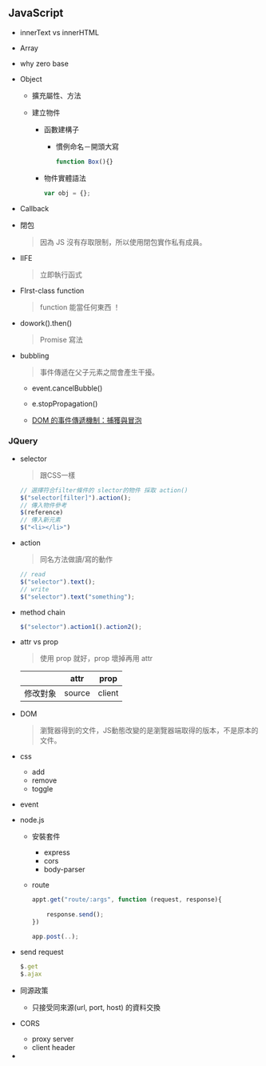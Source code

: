 ## JavaScript

- innerText vs innerHTML

- Array

- why zero base

- Object

  - 擴充屬性、方法

  - 建立物件

    - 函數建構子

      - 慣例命名－開頭大寫

          ```js
          function Box(){}
          ```
      
    - 物件實體語法

      ```js
      var obj = {};
      ```

- Callback

- 閉包

  > 因為 JS 沒有存取限制，所以使用閉包實作私有成員。

- IIFE

  > 立即執行函式

- FIrst-class function

  > function 能當任何東西 ！

- dowork().then()

  > Promise 寫法

- bubbling

  > 事件傳遞在父子元素之間會產生干擾。

  - event.cancelBubble()
  - e.stopPropagation()

  - [DOM 的事件傳遞機制：捕獲與冒泡](https://blog.techbridge.cc/2017/07/15/javascript-event-propagation/)

### JQuery

- selector

  > 跟CSS一樣

  ```js
  // 選擇符合filter條件的 slector的物件 採取 action()
  $("selector[filter]").action();
  // 傳入物件參考
  $(reference)
  // 傳入新元素
  $("<li></li>")
  ```

- action

  > 同名方法做讀/寫的動作

  ```js
  // read
  $("selector").text();
  // write
  $("selector").text("something");
  ```

- method chain

  ```js
  $("selector").action1().action2();
  ```

- attr vs prop

  > 使用 prop 就好，prop 壞掉再用 attr

  |          | attr   | prop   |
  | -------- | ------ | ------ |
  | 修改對象 | source | client |

- DOM

  > 瀏覽器得到的文件，JS動態改變的是瀏覽器端取得的版本，不是原本的文件。

- css

  - add
  - remove
  - toggle

- event

- node.js

  - 安裝套件

    - express
    - cors
    - body-parser

  - route

    ```js
    appt.get("route/:args", function (request, response){
        
        response.send();
    })
    
    app.post(..);
    ```

- send request

  ```js
  $.get
  $.ajax
  ```

- 同源政策

  - 只接受同來源(url, port, host) 的資料交換

- CORS

  - proxy server
  - client header

- 

